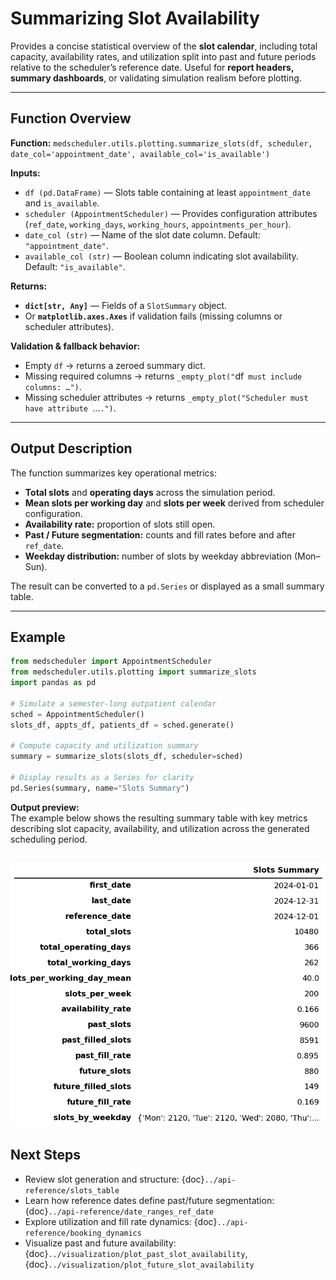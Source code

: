 # Summarizing Slot Availability

Provides a concise statistical overview of the **slot calendar**, including total capacity, availability rates, and utilization split into past and future periods relative to the scheduler’s reference date. Useful for **report headers, summary dashboards**, or validating simulation realism before plotting.

---

## Function Overview
**Function:** `medscheduler.utils.plotting.summarize_slots(df, scheduler, date_col='appointment_date', available_col='is_available')`

**Inputs:**
- `df (pd.DataFrame)` — Slots table containing at least `appointment_date` and `is_available`.
- `scheduler (AppointmentScheduler)` — Provides configuration attributes (`ref_date`, `working_days`, `working_hours`, `appointments_per_hour`).
- `date_col (str)` — Name of the slot date column. Default: `"appointment_date"`.
- `available_col (str)` — Boolean column indicating slot availability. Default: `"is_available"`.

**Returns:**
- **`dict[str, Any]`** — Fields of a `SlotSummary` object.  
- Or **`matplotlib.axes.Axes`** if validation fails (missing columns or scheduler attributes).  

**Validation & fallback behavior:**
- Empty `df` → returns a zeroed summary dict.
- Missing required columns → returns `_empty_plot("`df` must include columns: …")`.
- Missing scheduler attributes → returns `_empty_plot("Scheduler must have attribute `…`.")`.

---

## Output Description
The function summarizes key operational metrics:
- **Total slots** and **operating days** across the simulation period.
- **Mean slots per working day** and **slots per week** derived from scheduler configuration.
- **Availability rate:** proportion of slots still open.
- **Past / Future segmentation:** counts and fill rates before and after `ref_date`.
- **Weekday distribution:** number of slots by weekday abbreviation (Mon–Sun).

The result can be converted to a `pd.Series` or displayed as a small summary table.

---

## Example
```python
from medscheduler import AppointmentScheduler
from medscheduler.utils.plotting import summarize_slots
import pandas as pd

# Simulate a semester-long outpatient calendar
sched = AppointmentScheduler()
slots_df, appts_df, patients_df = sched.generate()

# Compute capacity and utilization summary
summary = summarize_slots(slots_df, scheduler=sched)

# Display results as a Series for clarity
pd.Series(summary, name="Slots Summary")
```
**Output preview:**  
The example below shows the resulting summary table with key metrics describing slot capacity, availability, and utilization across the generated scheduling period.  

![Slots Summary visualization](../_static/visuals/visualization/slots_summary.png)
---

## Next Steps
- Review slot generation and structure: {doc}`../api-reference/slots_table`
- Learn how reference dates define past/future segmentation: {doc}`../api-reference/date_ranges_ref_date`
- Explore utilization and fill rate dynamics: {doc}`../api-reference/booking_dynamics`
- Visualize past and future availability: {doc}`../visualization/plot_past_slot_availability`, {doc}`../visualization/plot_future_slot_availability`

